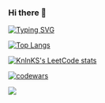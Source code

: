 ### Hi there 👋

[![Typing SVG](https://readme-typing-svg.herokuapp.com?color=%2336BCF7&lines=Python+for+the+win)](https://git.io/typing-svg)

[![Top Langs](https://github-readme-stats.vercel.app/api/top-langs/?username=SGGM&hide=TypeScript)](https://github.com/SGGM/github-readme-stats)

[![KnlnKS's LeetCode stats](https://leetcode-stats-six.vercel.app/api?username=Arctic__Fox&theme=dark)](https://github.com/SGGM/leetcode-stats)

[![codewars](https://www.codewars.com/users/SGGM/badges/large)](https://www.codewars.com/users/SGGM)

![](https://komarev.com/ghpvc/?username=SGGM)

<!--
**SGGM/SGGM** is a ✨ _special_ ✨ repository because its `README.md` (this file) appears on your GitHub profile.

Here are some ideas to get you started:

- 🔭 I’m currently working on ...
- 🌱 I’m currently learning ...
- 👯 I’m looking to collaborate on ...
- 🤔 I’m looking for help with ...
- 💬 Ask me about ...
- 📫 How to reach me: ...
- 😄 Pronouns: ...
- ⚡ Fun fact: ...
-->
